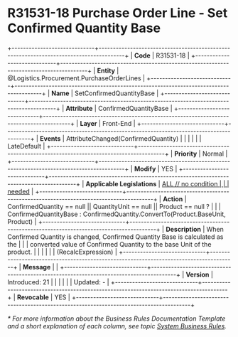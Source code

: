﻿---
erp.type: front-end-business-rule
erp.entity: Logistics.Procurement.PurchaseOrderLines
---

# R31531-18 Purchase Order Line - Set Confirmed Quantity Base
+-----------------------------+---------------------------------------------------------------------------------------+
| **Code**                    | R31531-18                                                                             |
+-----------------------------+---------------------------------------------------------------------------------------+
| **Entity**                  | @Logistics.Procurement.PurchaseOrderLines                                                                     |
+-----------------------------+---------------------------------------------------------------------------------------+
| **Name**                    | SetConfirmedQuantityBase                                                              |
+-----------------------------+---------------------------------------------------------------------------------------+
| **Attribute**               | ConfirmedQuantityBase                                                                 |
+-----------------------------+---------------------------------------------------------------------------------------+
| **Layer**                   | Front-End                                                                             |
+-----------------------------+---------------------------------------------------------------------------------------+
| **Events**                  | AttributeChanged(ConfirmedQuantity)                                                   |
|                             |                                                                                       |
|                             | LateDefault                                                                           |
+-----------------------------+---------------------------------------------------------------------------------------+
| **Priority**                | Normal                                                                                |
+-----------------------------+---------------------------------------------------------------------------------------+
| **Modify**                  | YES                                                                                   |
+-----------------------------+---------------------------------------------------------------------------------------+
| **Applicable Legislations** | [ALL // no condition                                                                  |
|                             | needed](https://confluence.erp.net/display/techdoc/Country+Specific+Functionality)    |
+-----------------------------+---------------------------------------------------------------------------------------+
| **Action**                  | ConfirmedQuantity == null \|\| QuantityUnit == null \|\| Product == null ?            |
|                             | ConfirmedQuantityBase : ConfirmedQuantity.ConvertTo(Product.BaseUnit, Product)        |
+-----------------------------+---------------------------------------------------------------------------------------+
| **Description**             | When Confirmed Quantity is changed, Confirmed Quantity Base is calculated as the      |
|                             | converted value of Confirmed Quantity to the base Unit of the product.                |
|                             |                                                                                       |
|                             | (RecalcExpression)                                                                    |
+-----------------------------+---------------------------------------------------------------------------------------+
| **Message**                 |                                                                                       |
+-----------------------------+---------------------------------------------------------------------------------------+
| **Version**                 | Introduced: 21                                                                        |
|                             |                                                                                       |
|                             | Updated: -                                                                            |
+-----------------------------+---------------------------------------------------------------------------------------+
| **Revocable**               | YES                                                                                   |
+-----------------------------+---------------------------------------------------------------------------------------+

*\* For more information about the Business Rules Documentation Template and a short explanation of each column, see
topic [System Business Rules](../templates/template-description-system-business-rules.md).*

  

  
